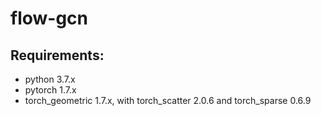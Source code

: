 # flow-gcn

## Requirements:
- python 3.7.x
- pytorch 1.7.x
- torch_geometric 1.7.x, with torch_scatter 2.0.6 and torch_sparse 0.6.9
